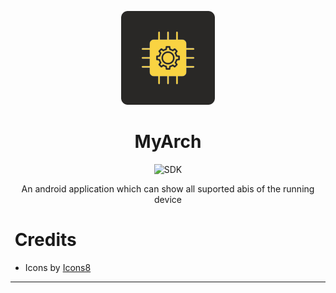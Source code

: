 <p align="center">
    <img height=150 width=150 src="app/src/main/res/drawable/ic_launcher.png"
</p>

<h1 align="center">
  <b>MyArch</b>
</h1>
 <div align="center">
        <img src="https://img.shields.io/badge/Android-5.0%20and%20up-brightgreen?logo=android&logoColor=white" alt="SDK" />
    <p>An android application which can show all suported abis of the running device</p>
</div>

# &nbsp;Credits
 - Icons by <a target="_blank" href="https://icons8.com/icon/">Icons8</a>

---
